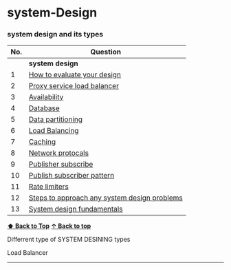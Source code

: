 # system-Design
### system design and its types

| No. | Question                                                                                |
| --- |-------------------------------------------------------------------------------------------------------------------------------------------------------------------------------------------------------------------------------------------------------|
|     | **system design**                                                                                                                                                       |
| 1   |  [How to evaluate your design](#)                                                                                                                                      |                                                                                                                                       
| 2   |  [Proxy service load balancer](#)                                                                                                                                       |                                                       
| 3   |  [Availability](#)                                                                                                                                                      |
| 4   |  [Database](#)                                                                                                                                                          |
| 5   |  [Data partitioning](#)                                                                                                                                                 |
| 6   |  [Load Balancing](#)                                                                                                                                                    |
| 7   |  [Caching](#)                                                                                                                                                           |
| 8   |  [Network protocals](#)                                                                                                                                                 |
| 9   |  [Publisher subscribe](#)                                                                                                                                               |
| 10  |  [Publish subscriber pattern](#)                                                                                                                                        |
| 11  |  [Rate limiters](#)                                                                                                                                                     |
| 12  |  [Steps to approach any system design problems](#)                                                                                                                      |
| 13  |  [System design fundamentals](#)                                                                                                                                        |


**[⬆ Back to Top](#system-design-and-its-types)**
**[↑ Back to top](#sydtem-design-and-its-types)**

<!--<p> section 1 </p>
<p> section 2 </p>-->
<p> Differrent type of SYSTEM DESINING types <br> <p> Load Balancer </p>  <hr>



















